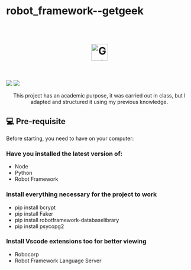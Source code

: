 # robot_framework--getgeek

<h1 align="center">
  <br>
  <img src="	https://web-geek.fly.dev/static/media/logo.7ca85960.svg" alt="Getgeeks App" height="45" width="">
  <br><br>
</h1>


<p> 
    <img src="https://img.shields.io/badge/Robot%20Framework-3CB371?style=for-the-badge&logo=robotframework&logoColor=white">
    <img src="https://img.shields.io/badge/Python-239120?style=for-the-badge&logo=python&logoColor=white">
</p>


<p align="center">This project has an academic purpose, it was carried out in class, but I adapted and structured it using my previous knowledge.</p>

## 💻 Pre-requisite
Before starting, you need to have on your computer:

### Have you installed the latest version of:
- Node
- Python
- Robot Framework

### install everything necessary for the project to work
- pip install bcrypt
- pip install Faker
- pip install robotframework-databaselibrary
- pip install psycopg2

### Install Vscode extensions too for better viewing
- Robocorp 
- Robot Framework Language Server

